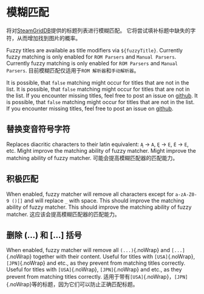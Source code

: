 # 模糊匹配

将对[SteamGridDB](http://www.steamgriddb.com/)提供的标题列表进行模糊匹配。 它将尝试填补标题中缺失的字符，从而增加找到图片的概率。

Fuzzy titles are available as title modifiers via `${fuzzyTitle}`. Currently fuzzy matching is only enabled for `ROM Parsers` and `Manual Parsers`. Currently fuzzy matching is only enabled for `ROM Parsers` and `Manual Parsers`. 目前模糊匹配仅适用于`ROM 解析器`和`手动解析器`。

It is possible, that `false` matching might occur for titles that are not in the list. It is possible, that `false` matching might occur for titles that are not in the list. If you encounter missing titles, feel free to post an issue on [github](https://github.com/FrogTheFrog/steam-rom-manager/issues). It is possible, that `false` matching might occur for titles that are not in the list. If you encounter missing titles, feel free to post an issue on [github](https://github.com/FrogTheFrog/steam-rom-manager/issues).

## 替换变音符号字符

Replaces diacritic characters to their latin equivalent: `Ą` -> `A`, `Ę` -> `E`, `Ė` -> `E`, etc. Might improve the matching ability of fuzzy matcher. Might improve the matching ability of fuzzy matcher. 可能会提高模糊匹配器的匹配能力。

## 积极匹配

When enabled, fuzzy matcher will remove all characters except for `a-zA-Z0-9 ()[]` and will replace `_` with space. This should improve the matching ability of fuzzy matcher. This should improve the matching ability of fuzzy matcher. 这应该会提高模糊匹配器的匹配能力。

## 删除 (...) 和 [...] 括号

When enabled, fuzzy matcher will remove all `(...)`{.noWrap} and `[...]`{.noWrap} together with their content. Useful for titles with `[USA]`{.noWrap}, `[JPN]`{.noWrap} and etc., as they prevent from matching titles correctly. Useful for titles with `[USA]`{.noWrap}, `[JPN]`{.noWrap} and etc., as they prevent from matching titles correctly. 适用于带有`[USA]`{.noWrap}，`[JPN]`{.noWrap}等的标题，因为它们可以防止正确匹配标题。
